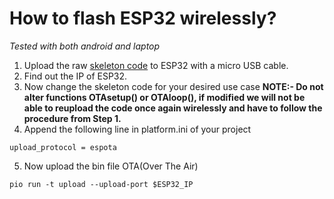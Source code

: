 # How to flash ESP32 wirelessly?
*Tested with both android and laptop*
1. Upload the raw [skeleton code](https://github.com/TUdayKiranReddy/Intro-to-UAV/blob/main/wireless_flashing/skeleton.cpp) to ESP32 with a micro USB cable.
2. Find out the IP of ESP32.
3. Now change the skeleton code for your desired use case **NOTE:- Do not alter functions OTAsetup() or OTAloop(), if modified we will not be able to reupload the code once again wirelessly and have to follow the procedure from Step 1.**
4. Append the following line in platform.ini of your project
```
upload_protocol = espota
```
5. Now upload the bin file OTA(Over The Air)
```
pio run -t upload --upload-port $ESP32_IP
```
